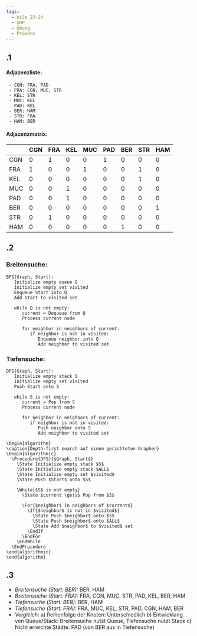 ```yaml
---
tags:
  - WiSe_23-24
  - GDP
  - Übung
  - Präsenz
---
```

## .1
#### Adjazenzliste:
     - CGN: FRA, PAD
     - FRA: CGN, MUC, STR
     - KEL: STR
     - MUC: KEL
     - PAD: KEL
     - BER: HAM
     - STR: FRA
     - HAM: BER

#### Adjazenzmatrix:
   |    | CGN | FRA | KEL | MUC | PAD | BER | STR | HAM |
   |----|-----|-----|-----|-----|-----|-----|-----|-----|
   | CGN|  0  |  1  |  0  |  0  |  1  |  0  |  0  |  0  |
   | FRA|  1  |  0  |  0  |  1  |  0  |  0  |  1  |  0  |
   | KEL|  0  |  0  |  0  |  0  |  0  |  0  |  1  |  0  |
   | MUC|  0  |  0  |  1  |  0  |  0  |  0  |  0  |  0  |
   | PAD|  0  |  0  |  1  |  0  |  0  |  0  |  0  |  0  |
   | BER|  0  |  0  |  0  |  0  |  0  |  0  |  0  |  1  |
   | STR|  0  |  1  |  0  |  0  |  0  |  0  |  0  |  0  |
   | HAM|  0  |  0  |  0  |  0  |  0  |  1  |  0  |  0  |

## .2
### Breitensuche:
   ```
   BFS(Graph, Start):
      Initialize empty queue Q
      Initialize empty set visited
      Enqueue Start into Q
      Add Start to visited set
      
      while Q is not empty:
         current = Dequeue from Q
         Process current node
         
         for neighbor in neighbors of current:
            if neighbor is not in visited:
               Enqueue neighbor into Q
               Add neighbor to visited set
   ```

### Tiefensuche:
   ```
   DFS(Graph, Start):
      Initialize empty stack S
      Initialize empty set visited
      Push Start onto S
      
      while S is not empty:
         current = Pop from S
         Process current node
         
         for neighbor in neighbors of current:
            if neighbor is not in visited:
               Push neighbor onto S
               Add neighbor to visited set
   ```



```pseudo
\begin{algorithm}
\caption{Depth-first search auf einem gerichteten Graphen}
\begin{algorithmic}
  \Procedure{DFS}{$Graph, Start$}
    \State Initialize empty stack $S$
    \State Initialize empty stack $ALL$
    \State Initialize empty set $visited$
    \State Push $Start$ onto $S$

    \While{$S$ is not empty}
      \State $current \gets$ Pop from $S$

      \For{$neighbor$ in neighbors of $current$}
        \If{$neighbor$ is not in $visited$}
          \State Push $neighbor$ onto $S$
          \State Push $neighbor$ onto $ALL$
          \State Add $neighbor$ to $visited$ set
        \EndIf
      \EndFor
    \EndWhile
  \EndProcedure
\end{algorithmic}
\end{algorithm}
```

## .3
   - *Breitensuche (Start: BER):* BER, HAM
   - *Breitensuche (Start: FRA):* FRA, CGN, MUC, STR, PAD, KEL, BER, HAM
   - *Tiefensuche (Start: BER):* BER, HAM
   - *Tiefensuche (Start: FRA):* FRA, MUC, KEL, STR, PAD, CGN, HAM, BER
   - *Vergleich:*
      a) Reihenfolge der Knoten: Unterschiedlich
      b) Entwicklung von Queue/Stack: Breitensuche nutzt Queue, Tiefensuche nutzt Stack
      c) Nicht erreichte Städte: PAD (von BER aus in Tiefensuche) 